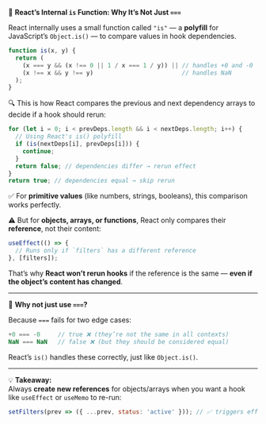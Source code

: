🧠 **React’s Internal `is` Function: Why It’s Not Just `===`**

React internally uses a small function called `"is"` — a **polyfill** for JavaScript’s `Object.is()` — to compare values in hook dependencies.

```js
function is(x, y) {
  return (
    (x === y && (x !== 0 || 1 / x === 1 / y)) || // handles +0 and -0
    (x !== x && y !== y)                         // handles NaN
  );
}
```

🔍 This is how React compares the previous and next dependency arrays to decide if a hook should rerun:

```js
for (let i = 0; i < prevDeps.length && i < nextDeps.length; i++) {
  // Using React's is() polyfill
  if (is(nextDeps[i], prevDeps[i])) {
    continue;
  }
  return false; // dependencies differ → rerun effect
}
return true; // dependencies equal → skip rerun
```

✅ For **primitive values** (like numbers, strings, booleans), this comparison works perfectly.

⚠️ But for **objects, arrays, or functions**, React only compares their **reference**, not their content:

```js
useEffect(() => {
  // Runs only if `filters` has a different reference
}, [filters]);
```

That’s why **React won’t rerun hooks** if the reference is the same — **even if the object’s content has changed**.

---

🧪 **Why not just use `===`?**

Because `===` fails for two edge cases:

```js
+0 === -0     // true ❌ (they’re not the same in all contexts)
NaN === NaN   // false ❌ (but they should be considered equal)
```

React’s `is()` handles these correctly, just like `Object.is()`.

---

💡 **Takeaway:**  
Always **create new references** for objects/arrays when you want a hook like `useEffect` or `useMemo` to re-run:

```js
setFilters(prev => ({ ...prev, status: 'active' })); // ✅ triggers effect
```
